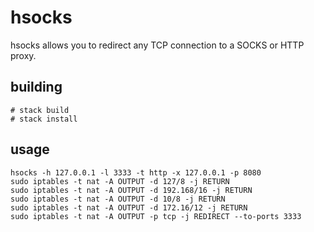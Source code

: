 # hsocks

hsocks allows you to redirect any TCP connection to a SOCKS or HTTP proxy.

## building

```
# stack build
# stack install
```

## usage

```
hsocks -h 127.0.0.1 -l 3333 -t http -x 127.0.0.1 -p 8080
sudo iptables -t nat -A OUTPUT -d 127/8 -j RETURN
sudo iptables -t nat -A OUTPUT -d 192.168/16 -j RETURN
sudo iptables -t nat -A OUTPUT -d 10/8 -j RETURN
sudo iptables -t nat -A OUTPUT -d 172.16/12 -j RETURN
sudo iptables -t nat -A OUTPUT -p tcp -j REDIRECT --to-ports 3333
```
